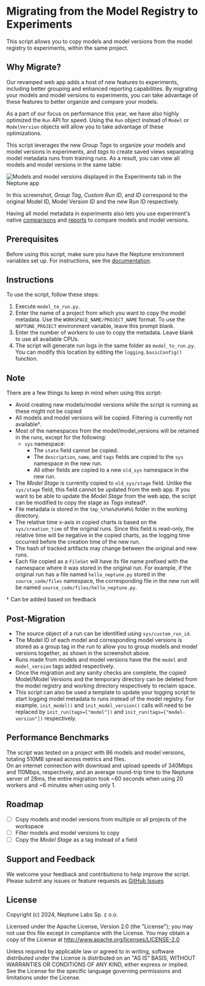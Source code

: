 # Migrating from the Model Registry to Experiments

This script allows you to copy models and model versions from the model registry to experiments, within the same project.

## Why Migrate?
Our revamped web app adds a host of new features to experiments, including better grouping and enhanced reporting capabilities. By migrating your models and model versions to experiments, you can take advantage of these features to better organize and compare your models.

As a part of our focus on performance this year, we have also highly optimized the `Run` API  for speed. Using the `Run` object instead of `Model` or `ModelVersion` objects will allow you to take advantage of these optimizations.

This script leverages the new *Group Tags* to organize your models and model versions in experiments, and *tags* to create saved views separating model metadata runs from training runs. As a result, you can view all models and model versions in the same table:

![Models and model versions displayed in the Experiments tab in the Neptune app](https://neptune.ai/wp-content/uploads/2024/07/MRtoRun.png)

In this screenshot, _Group Tag_, _Custom Run ID_, and _ID_ correspond to the original Model ID, Model Version ID and the new Run ID respectively.

Having all model metadata in experiments also lets you use experiment's native [comparisons](https://docs.neptune.ai/usage/tutorial/#compare-the-runs) and [reports](https://docs.neptune.ai/app/reports/) to compare models and model versions.


## Prerequisites

Before using this script, make sure you have the Neptune environment variables set up. For instructions, see the [documentation](https://docs.neptune.ai/setup/setting_credentials/).

## Instructions

To use the script, follow these steps:

1. Execute `model_to_run.py`.
2. Enter the name of a project from which you want to copy the model metadata. Use the `WORKSPACE_NAME/PROJECT_NAME` format. To use the `NEPTUNE_PROJECT` environment variable, leave this prompt blank.
3. Enter the number of workers to use to copy the metadata. Leave blank to use all available CPUs.
4. The script will generate run logs in the same folder as `model_to_run.py`. You can modify this location by editing the `logging.basicConfig()` function.


## Note

There are a few things to keep in mind when using this script:

- Avoid creating new models/model versions while the script is running as these might not be copied 
- All models and model versions will be copied. Filtering is currently not available†.
- Most of the namespaces from the model/model_versions will be retained in the runs, except for the following:
  - `sys` namespace:
    - The `state` field cannot be copied.
    - The `description`, `name`, and `tags` fields are copied to the `sys` namespace in the new run.
    - All other fields are copied to a new `old_sys` namespace in the new run.
- The _Model Stage_ is currently copied to `old_sys/stage` field. Unlike the `sys/stage` field, this field cannot be updated from the web app. If you want to be able to update the _Model Stage_ from the web app, the script can be modified to copy the stage as _Tags_ instead†.
- File metadata is stored in the `tmp_%Y%m%d%H%M%S` folder in the working directory.
- The relative time x-axis in copied charts is based on the `sys/creation_time` of the original runs. Since this field is read-only, the relative time will be negative in the copied charts, as the logging time occurred before the creation time of the new run.
- The hash of tracked artifacts may change between the original and new runs.
- Each file copied as a `FileSet` will have its file name prefixed with the namespace where it was stored in the original run. For example, if the original run has a file named `hello_neptune.py` stored in the `source_code/files` namespace, the corresponding file in the new run will be named `source_code/files/hello_neptune.py`.

† Can be added based on feedback

## Post-Migration
- The source object of a run can be identified using `sys/custom_run_id`.
- The Model ID of each model and corresponding model versions is stored as a group tag in the run to allow you to group models and model versions together, as shown in the screenshot above.
- Runs made from models and model versions have the the `model` and `model_version` tags added respectively.
- Once the migration and any sanity checks are complete, the copied Model/Model Versions and the temporary directory can be deleted from the model registry and working directory respectively to reclaim space.
- This script can also be used a template to update your logging script to start logging model metadata to runs instead of the model registry. For example, `init_model()` and `init_model_version()` calls will need to be replaced by `init_run(tags=["model"])` and `init_run(tags=["model-version"])` respectively.

## Performance Benchmarks

The script was tested on a project with 86 models and model versions, totaling 510MB spread across metrics and files.  
On an internet connection with download and upload speeds of 340Mbps and 110Mbps, respectively, and an average round-trip time to the Neptune server of 28ms, the entire migration took ~60 seconds when using 20 workers and ~6 minutes when using only 1.

## Roadmap

- [ ] Copy models and model versions from multiple or all projects of the workspace
- [ ] Filter models and model versions to copy
- [ ] Copy the _Model Stage_ as a tag instead of a field

## Support and Feedback

We welcome your feedback and contributions to help improve the script. Please submit any issues or feature requests as [GitHub Issues](https://github.com/neptune-ai/examples/issues)

## License

Copyright (c) 2024, Neptune Labs Sp. z o.o.

Licensed under the Apache License, Version 2.0 (the "License"); you may not use this file except in compliance with the License. You may obtain a copy of the License at http://www.apache.org/licenses/LICENSE-2.0

Unless required by applicable law or agreed to in writing, software distributed under the License is distributed on an "AS IS" BASIS, WITHOUT WARRANTIES OR CONDITIONS OF ANY KIND, either express or implied.
See the License for the specific language governing permissions and limitations under the License.

